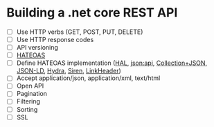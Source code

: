 # Building a .net core REST API

- [ ] Use HTTP verbs (GET, POST, PUT, DELETE)
- [ ] Use HTTP response codes
- [ ] API versioning
- [ ] [HATEOAS](https://restfulapi.net/hateoas/)
- [ ] Define HATEOAS implementation ([HAL](http://stateless.co/hal_specification.html), [json:api](https://jsonapi.org/), [Collection+JSON](https://github.com/collection-json/spec), [JSON-LD](https://www.w3.org/TR/json-ld/), [Hydra](http://www.markus-lanthaler.com/hydra/), [Siren](https://github.com/kevinswiber/siren), [LinkHeader](https://www.w3.org/wiki/LinkHeader))
- [ ] Accept application/json, application/xml, text/html
- [ ] Open API
- [ ] Pagination
- [ ] Filtering
- [ ] Sorting
- [ ] SSL
